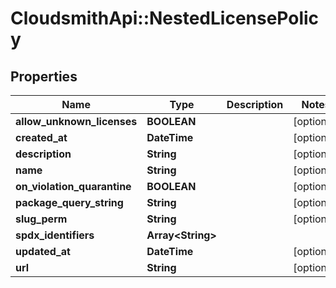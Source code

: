# CloudsmithApi::NestedLicensePolicy

## Properties
Name | Type | Description | Notes
------------ | ------------- | ------------- | -------------
**allow_unknown_licenses** | **BOOLEAN** |  | [optional] 
**created_at** | **DateTime** |  | [optional] 
**description** | **String** |  | [optional] 
**name** | **String** |  | [optional] 
**on_violation_quarantine** | **BOOLEAN** |  | [optional] 
**package_query_string** | **String** |  | [optional] 
**slug_perm** | **String** |  | [optional] 
**spdx_identifiers** | **Array&lt;String&gt;** |  | 
**updated_at** | **DateTime** |  | [optional] 
**url** | **String** |  | [optional] 


